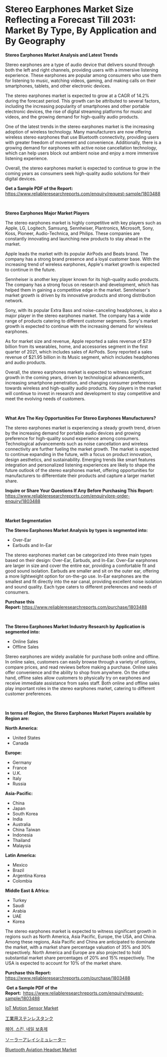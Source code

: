 <p><h1>Stereo Earphones Market Size Reflecting a Forecast Till 2031: Market By Type, By Application and By Geography</h1></p><p><strong>Stereo Earphones Market Analysis and Latest Trends</strong></p>
<p><p>Stereo earphones are a type of audio device that delivers sound through both the left and right channels, providing users with a immersive listening experience. These earphones are popular among consumers who use them for listening to music, watching videos, gaming, and making calls on their smartphones, tablets, and other electronic devices.</p><p>The stereo earphones market is expected to grow at a CAGR of 14.2% during the forecast period. This growth can be attributed to several factors, including the increasing popularity of smartphones and other portable electronic devices, the rise of digital streaming platforms for music and videos, and the growing demand for high-quality audio products.</p><p>One of the latest trends in the stereo earphones market is the increasing adoption of wireless technology. Many manufacturers are now offering wireless stereo earphones that use Bluetooth connectivity, providing users with greater freedom of movement and convenience. Additionally, there is a growing demand for earphones with active noise cancellation technology, which can help users block out ambient noise and enjoy a more immersive listening experience.</p><p>Overall, the stereo earphones market is expected to continue to grow in the coming years as consumers seek high-quality audio solutions for their digital devices.</p></p>
<p><strong>Get a Sample PDF of the Report:&nbsp;</strong> <a href="https://www.reliableresearchreports.com/enquiry/request-sample/1803488">https://www.reliableresearchreports.com/enquiry/request-sample/1803488</a></p>
<p>&nbsp;</p>
<p><strong>Stereo Earphones Major Market Players</strong></p>
<p><p>The stereo earphones market is highly competitive with key players such as Apple, LG, Logitech, Samsung, Sennheiser, Plantronics, Microsoft, Sony, Koss, Pioneer, Audio-Technica, and Philips. These companies are constantly innovating and launching new products to stay ahead in the market.</p><p>Apple leads the market with its popular AirPods and Beats brand. The company has a strong brand presence and a loyal customer base. With the increasing trend of wireless earphones, Apple's market growth is expected to continue in the future.</p><p>Sennheiser is another key player known for its high-quality audio products. The company has a strong focus on research and development, which has helped them in gaining a competitive edge in the market. Sennheiser's market growth is driven by its innovative products and strong distribution network.</p><p>Sony, with its popular Extra Bass and noise-canceling headphones, is also a major player in the stereo earphones market. The company has a wide range of products catering to different customer segments. Sony's market growth is expected to continue with the increasing demand for wireless earphones.</p><p>As for market size and revenue, Apple reported a sales revenue of $7.9 billion from its wearables, home, and accessories segment in the first quarter of 2021, which includes sales of AirPods. Sony reported a sales revenue of $21.95 billion in its Music segment, which includes headphones and audio products.</p><p>Overall, the stereo earphones market is expected to witness significant growth in the coming years, driven by technological advancements, increasing smartphone penetration, and changing consumer preferences towards wireless and high-quality audio products. Key players in the market will continue to invest in research and development to stay competitive and meet the evolving needs of customers.</p></p>
<p>&nbsp;</p>
<p><strong>What Are The Key Opportunities For Stereo Earphones Manufacturers?</strong></p>
<p><p>The stereo earphones market is experiencing a steady growth trend, driven by the increasing demand for portable audio devices and growing preference for high-quality sound experience among consumers. Technological advancements such as noise cancellation and wireless connectivity are further fueling the market growth. The market is expected to continue expanding in the future, with a focus on product innovation, design aesthetics, and sustainability. Emerging trends like smart features integration and personalized listening experiences are likely to shape the future outlook of the stereo earphones market, offering opportunities for manufacturers to differentiate their products and capture a larger market share.</p></p>
<p><strong>Inquire or Share Your Questions If Any Before Purchasing This Report:</strong> <a href="https://www.reliableresearchreports.com/enquiry/pre-order-enquiry/1803488">https://www.reliableresearchreports.com/enquiry/pre-order-enquiry/1803488</a></p>
<p>&nbsp;</p>
<p><strong>Market Segmentation</strong></p>
<p><strong>The Stereo Earphones Market Analysis by types is segmented into:</strong></p>
<p><ul><li>Over-Ear</li><li>Earbuds and In-Ear</li></ul></p>
<p><p>The stereo earphones market can be categorized into three main types based on their design: Over-Ear, Earbuds, and In-Ear. Over-Ear earphones are larger in size and cover the entire ear, providing a comfortable fit and good sound isolation. Earbuds are smaller and sit on the outer ear, offering a more lightweight option for on-the-go use. In-Ear earphones are the smallest and fit directly into the ear canal, providing excellent noise isolation and sound quality. Each type caters to different preferences and needs of consumers.</p></p>
<p><strong>Purchase this Report:&nbsp;</strong><a href="https://www.reliableresearchreports.com/purchase/1803488">https://www.reliableresearchreports.com/purchase/1803488</a></p>
<p>&nbsp;</p>
<p><strong>The Stereo Earphones Market Industry Research by Application is segmented into:</strong></p>
<p><ul><li>Online Sales</li><li>Offline Sales</li></ul></p>
<p><p>Stereo earphones are widely available for purchase both online and offline. In online sales, customers can easily browse through a variety of options, compare prices, and read reviews before making a purchase. Online sales offer convenience and the ability to shop from anywhere. On the other hand, offline sales allow customers to physically try on earphones and receive immediate assistance from sales staff. Both online and offline sales play important roles in the stereo earphones market, catering to different customer preferences.</p></p>
<p>&nbsp;</p>
<p><strong>In terms of Region, the Stereo Earphones Market Players available by Region are:</strong></p>
<p>
    <p> <strong> North America: </strong>
        <ul>
            <li>United States</li>
            <li>Canada</li>
        </ul>
        </p> 
    <p> <strong> Europe: </strong>
        <ul>
            <li>Germany</li>
            <li>France</li>
            <li>U.K.</li>
            <li>Italy</li>
            <li>Russia</li>
        </ul>
        </p> 
    <p> <strong> Asia-Pacific: </strong>
        <ul>
            <li>China</li>
            <li>Japan</li>
            <li>South Korea</li>
            <li>India</li>
            <li>Australia</li>
            <li>China Taiwan</li>
            <li>Indonesia</li>
            <li>Thailand</li>
            <li>Malaysia</li>
        </ul>
        </p> 
    <p> <strong> Latin America: </strong>
        <ul>
            <li>Mexico</li>
            <li>Brazil</li>
            <li>Argentina Korea</li>
            <li>Colombia</li>
        </ul>
        </p> 
    <p> <strong> Middle East & Africa: </strong>
        <ul>
            <li>Turkey</li>
            <li>Saudi</li>
            <li>Arabia</li>
            <li>UAE</li>
            <li>Korea</li>
        </ul>
    </p>
    </p>
<p><p>The stereo earphones market is expected to witness significant growth in regions such as North America, Asia Pacific, Europe, the USA, and China. Among these regions, Asia Pacific and China are anticipated to dominate the market, with a market share percentage valuation of 35% and 30% respectively. North America and Europe are also projected to hold substantial market share percentages of 20% and 15% respectively. The USA is expected to account for 10% of the market share.</p></p>
<p><strong>Purchase this Report: </strong><a href="https://www.reliableresearchreports.com/purchase/1803488">https://www.reliableresearchreports.com/purchase/1803488</a></p>
<p>&nbsp;<strong>Get a Sample PDF of the Report:&nbsp;&nbsp;</strong><a href="https://www.reliableresearchreports.com/enquiry/request-sample/1803488">https://www.reliableresearchreports.com/enquiry/request-sample/1803488</a></p>
<p><strong></strong></p>
<p><p><a href="https://github.com/timeliteaut/Market-Research-Report-List-1/blob/main/iot-motion-sensor-market.md">IoT Motion Sensor Market</a></p><p><a href="https://github.com/Calvi3ynJerde867/Market-Research-Report-List-1/blob/main/882753410064.md">工業用ステンレスタンク</a></p><p><a href="https://github.com/RichardLueilwitz787/Market-Research-Report-List-1/blob/main/79787759468.md">헤어, 스킨, 네일 보충제</a></p><p><a href="https://github.com/JacksonWiza1924/Market-Research-Report-List-1/blob/main/956803310065.md">ソーラーアレイシミュレーター</a></p><p><a href="https://github.com/seekum/Market-Research-Report-List-1/blob/main/bluetooth-aviation-headset-market.md">Bluetooth Aviation Headset Market</a></p></p>